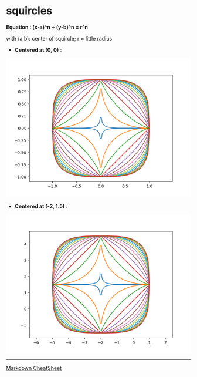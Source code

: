 # squircles

**Equation : (x-a)^n + (y-b)^n = r^n**

with (a,b): center of squircle; r = little radius 

* **Centered at (0, 0)** :
 
![alt text][image]

[image]: https://github.com/jdavid54/squircles/blob/main/Figure_1.png "some squircles"

* **Centered at (-2, 1.5)** :

![alt text][image2]

[image2]: https://github.com/jdavid54/squircles/blob/main/Figure_2.png "some squircles"

***
[Markdown CheatSheet](https://github.com/adam-p/markdown-here/wiki/Markdown-Cheatsheet)
